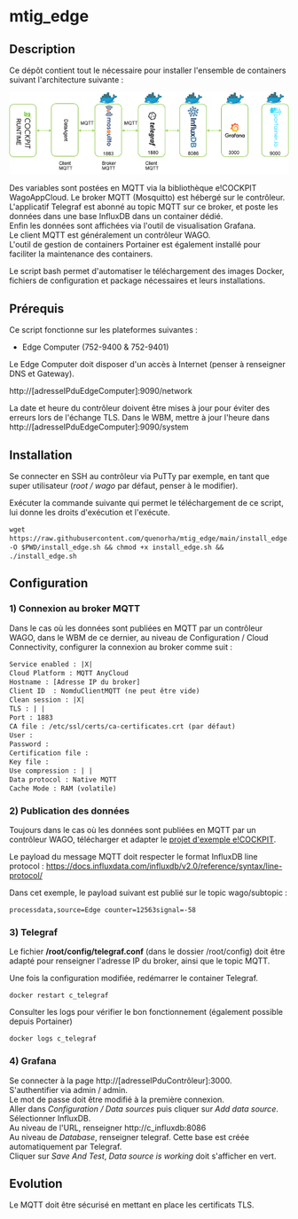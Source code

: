 # mtig_edge


## Description
Ce dépôt contient tout le nécessaire pour installer l'ensemble de containers suivant l'architecture suivante : 
<div style="text-align: center">
<img src="images/stack.png"
     alt="stack"/>
</div>

Des variables sont postées en MQTT via la bibliothèque e!COCKPIT WagoAppCloud. Le broker MQTT (Mosquitto) est hébergé sur le contrôleur. \
L'applicatif Telegraf est abonné au topic MQTT sur ce broker, et poste les données dans une base InfluxDB dans un container dédié. \
Enfin les données sont affichées via l'outil de visualisation Grafana.  \
Le client MQTT est généralement un contrôleur WAGO.  \
L'outil de gestion de containers Portainer est également installé pour faciliter la maintenance des containers.

Le script bash permet d'automatiser le téléchargement des images Docker, fichiers de configuration et package nécessaires et leurs installations.

## Prérequis

Ce script fonctionne sur les plateformes suivantes : 
- Edge Computer (752-9400 & 752-9401)

Le Edge Computer doit disposer d'un accès à Internet (penser à renseigner DNS et Gateway).

http://[adresseIPduEdgeComputer]:9090/network

La date et heure du contrôleur doivent être mises à jour pour éviter des erreurs lors de l'échange TLS. 
Dans le WBM, mettre à jour l'heure dans http://[adresseIPduEdgeComputer]:9090/system

## Installation
Se connecter en SSH au contrôleur via PuTTy par exemple, en tant que super utilisateur (<em>root / wago</em> par défaut, penser à le modifier).

Exécuter la commande suivante qui permet le téléchargement de ce script, lui donne les droits d'exécution et l'exécute.

```
wget https://raw.githubusercontent.com/quenorha/mtig_edge/main/install_edge.sh -O $PWD/install_edge.sh && chmod +x install_edge.sh && ./install_edge.sh
```

## Configuration
 
###  1) Connexion au broker MQTT

Dans le cas où les données sont publiées en MQTT par un contrôleur WAGO, dans le WBM de ce dernier, au niveau de Configuration / Cloud Connectivity, configurer la connexion au broker comme suit :

	Service enabled : |X|
	Cloud Platform : MQTT AnyCloud
	Hostname : [Adresse IP du broker]
	Client ID  : NomduClientMQTT (ne peut être vide)
	Clean session : |X|
	TLS : | |
	Port : 1883
	CA file : /etc/ssl/certs/ca-certificates.crt (par défaut)
	User : 
	Password :
	Certification file : 
	Key file : 
	Use compression : | |
	Data protocol : Native MQTT
	Cache Mode : RAM (volatile)




### 2) Publication des données

Toujours dans le cas où les données sont publiées en MQTT par un contrôleur WAGO, télécharger et adapter le <a href="https://raw.githubusercontent.com/quenorha/mtig/main/WagoAppCloud_Influxdb_1.8.ecp">projet d'exemple e!COCKPIT</a>.

Le payload du message MQTT doit respecter le format InfluxDB line protocol :
	https://docs.influxdata.com/influxdb/v2.0/reference/syntax/line-protocol/
	
Dans cet exemple, le payload suivant est publié sur le topic wago/subtopic : 
 ```
processdata,source=Edge counter=12563signal=-58
 ```

### 3) Telegraf
Le fichier <b>/root/config/telegraf.conf</b> (dans le dossier /root/config) doit être adapté pour renseigner l'adresse IP du broker, ainsi que le topic MQTT. 

Une fois la configuration modifiée, redémarrer le container Telegraf. 
 ```
 docker restart c_telegraf
 ```	 
Consulter les logs pour vérifier le bon fonctionnement (également possible depuis Portainer)
```
docker logs c_telegraf
```		 

### 4) Grafana

Se connecter à la page http://[adresseIPduContrôleur]:3000.  \
S'authentifier via admin / admin. \
Le mot de passe doit être modifié à la première connexion.  \
Aller dans <em>Configuration / Data sources</em> puis cliquer sur <em>Add data source</em>. \
Sélectionner InfluxDB. \
Au niveau de l'URL, renseigner http://c_influxdb:8086 \
Au niveau de <em>Database</em>, renseigner telegraf. Cette base est créée automatiquement par Telegraf. \
Cliquer sur <em>Save And Test</em>, <em>Data source is working</em> doit s'afficher en vert. 

## Evolution
Le MQTT doit être sécurisé en mettant en place les certificats TLS. 